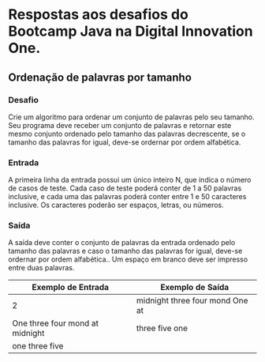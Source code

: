 # Respostas aos desafios do Bootcamp Java na Digital Innovation One.

## Ordenação de palavras por tamanho

### Desafio

Crie um algoritmo para ordenar um conjunto de 
palavras pelo seu tamanho. Seu programa deve 
receber um conjunto de palavras e retornar este 
mesmo conjunto ordenado pelo tamanho das palavras 
decrescente, se o tamanho das palavras for igual, 
deve-se ordernar por ordem alfabética.

### Entrada

A primeira linha da entrada possui um único inteiro N, 
que indica o número de casos de teste. Cada caso de 
teste poderá conter de 1 a 50 palavras inclusive, 
e cada uma das palavras poderá conter entre 1 e 50 
caracteres inclusive. Os caracteres poderão ser 
espaços, letras, ou números.

### Saída

A saída deve conter o conjunto de palavras da
entrada ordenado pelo tamanho das palavras e caso
o tamanho das palavras for igual, deve-se ordernar
por ordem alfabética.. Um espaço em branco deve 
ser impresso entre duas palavras.

| Exemplo de Entrada | Exemplo de Saída |
| --- | --- |
|2|midnight three four mond One at|
|One three four mond at midnight|three five one|
|one three five|


